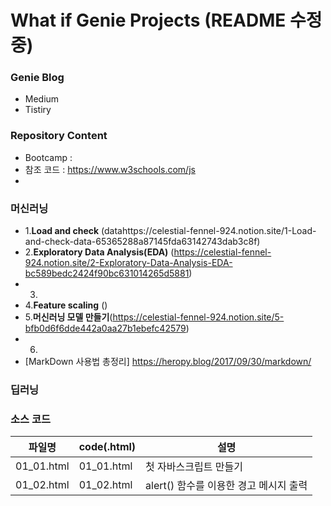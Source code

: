 # What if Genie Projects  (README 수정중)

### Genie Blog
* Medium  
* Tistiry  
### Repository Content
  *  Bootcamp : 
  * 참조 코드 : https://www.w3schools.com/js
  * 
###  머신러닝
  * 1.**Load and check** (datahttps://celestial-fennel-924.notion.site/1-Load-and-check-data-65365288a87145fda63142743dab3c8f)
  * 2.**Exploratory Data Analysis(EDA)** (https://celestial-fennel-924.notion.site/2-Exploratory-Data-Analysis-EDA-bc589bedc2424f90bc631014265d5881)
  * 3.
  * 4.**Feature scaling** ()
  * 5.**머신러닝 모델 만들기**(https://celestial-fennel-924.notion.site/5-bfb0d6f6dde442a0aa27b1ebefc42579)
  * 6. 
  * [MarkDown 사용법 총정리] https://heropy.blog/2017/09/30/markdown/

###  딥러닝

### 소스 코드
| 파일명 | code(.html) | 설명 |
|------  |---          |---   |
|01_01.html |01_01.html | 첫 자바스크립트 만들기|
|01_02.html |01_02.html | alert() 함수를 이용한 경고 메시지 출력|
